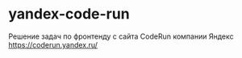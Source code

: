 # yandex-code-run
Решение задач по фронтенду с сайта CodeRun компании Яндекс https://coderun.yandex.ru/
